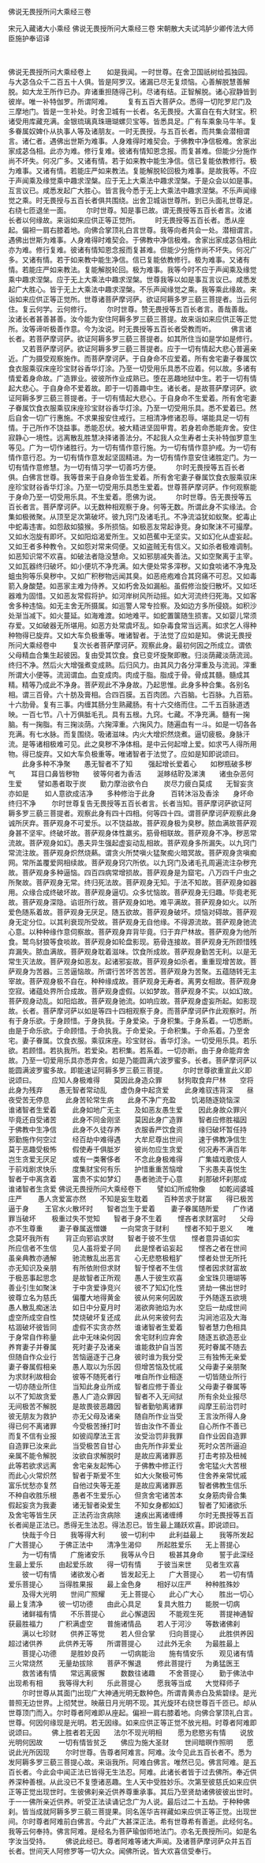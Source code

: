 佛说无畏授所问大乘经三卷


宋元入藏诸大小乘经
佛说无畏授所问大乘经三卷
宋朝散大夫试鸿胪少卿传法大师臣施护奉诏译


　　

佛说无畏授所问大乘经卷上
　　如是我闻。一时世尊。在舍卫国祇树给孤独园。与大苾刍众千二百五十人俱。皆是阿罗汉。诸漏已尽无复烦恼。心善解脱慧善解脱。如大龙王所作已办。弃诸重担随得己利。尽诸有结。正智解脱。诸心寂静皆到彼岸。唯一补特伽罗。所谓阿难。
　　复有五百大菩萨众。悉得一切陀罗尼门及三摩地门。皆是一生补处。时舍卫城有一长者。名无畏授。大富自在有大财宝。积诸受用库藏充满。金银琉璃真珠珊瑚螺贝宝等。皆悉具足。广有车乘象马牛羊。复多眷属奴婢仆从执事人等及诸朋友。一时无畏授。与五百长者。而共集会潜相谓言。诸仁者。遇佛出世斯为难事。人身难得时难契会。于佛教中净信极难。舍家出家成苾刍相。此亦为难。修行复难。彼诸有情知恩念报。而复甚难。但能少分施作尚不坏失。何况广多。又诸有情。若于如来教中能生净信。信已复能依教修行。极为难事。又诸有情。若能庄严如来教法。复能解脱轮回极为难事。是故我等。不应于声闻乘及缘觉乘中趣求涅槃。应于无上大乘法中趣求涅槃。于是众会以如是事。互言议已。咸悉发起广大胜心。皆言我今悉于无上大乘法中趣求涅槃。不乐声闻缘觉之乘。时无畏授与五百长者俱共围绕。出舍卫城诣世尊所。到已头面礼世尊足。右绕七匝退坐一面。
　　尔时世尊。知是事已故。谓无畏授等五百长者言。汝诸长者以何缘故。来诣如来应供正等正觉所。
　　时无畏授等五百长者。悉从座起。偏袒一肩右膝着地。向佛合掌顶礼白言世尊。我等向者共会一处。潜相谓言。遇佛出世斯为难事。人身难得时难契会。于佛教中净信极难。舍家出家成苾刍相此亦为难。修行复难。彼诸有情知恩念报而复甚难。但能少分施作尚不坏失。何况广多。又诸有情。若于如来教中能生净信。信已复能依教修行。极为难事。又诸有情。若能庄严如来教法。复能解脱轮回。极为难事。我等今时不应于声闻乘及缘觉乘中趣求涅槃。应于无上大乘法中趣求涅槃。世尊我等以如是事互言议已。咸悉发起广大胜心。皆于无上大乘法中趣求涅槃。不乐声闻缘觉之乘。我等乘此缘故。来诣如来应供正等正觉所。世尊诸菩萨摩诃萨。欲证阿耨多罗三藐三菩提者。当云何住。复云何学。云何修行。
　　尔时世尊。赞无畏授等五百长者言。善哉善哉。汝诸长者甚善甚善。汝今能为安住阿耨多罗三藐三菩提。故来诣如来应供正等正觉所。汝等谛听极善作意。今为汝说。时无畏授等五百长者受教而听。
　　佛言诸长者。若菩萨摩诃萨。欲证阿耨多罗三藐三菩提者。如其所住当如是学如是修行。
　　又若菩萨摩诃萨。欲证阿耨多罗三藐三菩提者。应于一切有情起大悲心普遍亲近。广为摄受观察施作。而菩萨摩诃萨。于自身命不应爱着。所有舍宅妻子眷属饮食衣服乘驭床座珍宝财谷香华灯涂。乃至一切受用乐具悉不应着。何以故。多诸有情爱着身命故。广造罪业。彼彼所作业成熟已。堕在恶趣地狱中生。若于一切有情起大悲心。于自身命不爱着故。即于一切善趣中生。诸长者。是故菩萨摩诃萨。欲证阿耨多罗三藐三菩提者。于一切有情起大悲心。于自身命不生爱着。所有舍宅妻子眷属饮食衣服乘驭床座珍宝财谷香华灯涂。乃至一切受用乐具。悉不爱着已。然后自舍一切广行惠施。不求果报安住戒行。三相清净修诸忍辱。堪能具足一切有情。于己所作不饶益事。悉能忍伏。被大精进坚固甲胄。若身若命悉能弃舍。安住寂静心一境性。远离散乱胜慧决择诸善法分。不起我人众生寿者士夫补特伽罗意生等见。广为一切作诸胜行。为一切有情作意行施。为一切有情作意护戒。为一切有情作意行忍。为一切有情作意发起坚固精进。为一切有情作意安住诸胜定门。为一切有情作意修慧。为一切有情习学一切善巧方便。
　　尔时无畏授等五百长者俱。白佛言世尊。我等昔来于自身命皆生爱着。所有舍宅妻子眷属饮食衣服乘驭床座珍宝财谷香华灯涂。乃至一切受用乐具悉生爱着。世尊菩萨摩诃萨。作何观察能于身命乃至一切受用乐具。不生爱着。愿佛为说。
　　尔时世尊。告无畏授等五百长者言。菩萨摩诃萨。以无数种相观察于身。何等无数。所谓此身不实缘法。合集如极微聚。从顶至足次第破坏。彼九窍门及诸毛孔。不净流溢犹如蚁聚。蛇毒止中蛇毒违害。如怨敌如猿猴。多所损恼。如极恶友常起诤竞。身如聚沫不可撮摩。又如水泡旋有即坏。又如阳焰渴爱所生。又如芭蕉中无坚实。又如幻化从虚妄起。又如王者多种教令。又如怨对常来伺便。又如盗贼无有信义。又如杀者极难调制。如恶知识常不欢喜。如破法者隐没慧命。又如邪朋减失善法。又如空聚离于主宰。又如瓦器终归破坏。如小便坑不净充满。如大便处常多滓秽。又如食啖诸不净鬼及蛆虫狗等乐臭秽中。又如广积秽物远闻其臭。如恶疮疱难合其窍痛不可忍。又如毒箭入身酸楚。如恶家主难为侍养。又如朽舍及如漏船。虽假修治旋归散坏。又如坯器难为固惜。又如恶友常假将护。如河岸树风所动摇。如大河流终归死海。又如客舍多种违恼。如无主舍无所摄属。如巡警人常专捡察。及如边方多所侵娆。如积沙处渐当减下。如火蔓延。如海难渡。如地难平。如蛇置箧随生损害。又如婴儿常须存爱。又如破器无所堪用。如恶方处常虞坏乱。如杂毒食常当远离。如求乞人得种种物得已旋弃。又如大车负极重等。唯诸智者。于法觉了应如是知。
佛说无畏授所问大乘经卷中
　　复次长者菩萨摩诃萨。观察此身。最初何因之所成立。谓依父母精血合集生起彼因。复由受其饮食。食已变坏旋聚即散。归淡荫藏淡荫流润。终归不净。然后火大增强煮变成熟。后归风力。由其风力各分滓重及与流润。滓重所谓大小便等。流润谓血。血变成肉。肉成于脂。脂成于骨。骨成其髓。髓成其精。精等乃成此不净身。菩萨观此不净身故。乃起思惟。此身多种合集。各别名相。谓三百骨。六十肪及膏相。合四百膜。五百肉团。六百脑。七百脉。九百筋。十六肋骨。复有三事。内缠其肠分生熟藏肠。有十六交络而住。二千五百脉道透映。一百七节。八十万俱胝毛孔。具有五根。九窍。七藏。不净充满。髓有一掬脑。有一掬脂。有三掬淡荫。六掬滓重。六掬风力。随遍血有一斗。如是一切各各充满。有七水脉。而复围绕。吸诸滋味。内火大增炽然烧煮。逼切疲极。身脉汗流。是等诸相极难可见。此之臭秽不净体相。是中云何起增上爱。如求丐人得所用物。得已旋弃。又如大车负极重等。唯诸智者于法觉了。应如是知即说颂曰。
　　此身多种不净聚　　愚无智者不了知
　　强起增长爱着心　　如秽瓶破多秽气
　　耳目口鼻皆秽物　　彼等何者为香洁
　　涎眵结聍及涕洟　　诸虫杂恶何生爱
　　譬如愚者取于炭　　勤力摩治欲令白
　　炭尽力疲白莫成　　无智妄贪亦如是
　　如人意欲成洁净　　多种修治于此身
　　百转沐浴及香涂　　身坏命终归不净
　　尔时世尊复告无畏授等五百长者言。长者当知。菩萨摩诃萨欲证阿耨多罗三藐三菩提者。观察此身有四十四相。何等四十四。谓菩萨摩诃萨观察此身诚所厌弃。菩萨观身不可爱乐。以不饶益故。菩萨观身极为臭秽。脓血满故菩萨观身甚不坚牢。终破坏故。菩萨观身体性羸劣。筋骨相联故。菩萨观身不净。秽恶常流故。菩萨观身如幻。愚夫异生强起虚妄动乱相故。菩萨观身多所漏失。以九窍门常流注故。菩萨观身炽然烧爇。谓贪火所焚嗔火猛聚痴火暗冥故。菩萨观身贪嗔痴网。常所盖覆爱网相续故。菩萨观身窍穴所依。以九窍门及诸毛孔周遍流注杂秽充故。菩萨观身多种逼恼。四百四病常增损故。菩萨观身是为窟宅。八万四千户虫之所聚故。菩萨观身无常。终归死法故。菩萨观身无知。于法不知故。菩萨观身如器用。众缘合成终破坏故。菩萨观身逼切。众多忧恼故。菩萨观身无归趣。毕竟老死故。菩萨观身深隐。谄诳所行故。菩萨观身如地。难平满故。菩萨观身如火。以所爱色随系着故。菩萨观身无厌足。随五欲故。菩萨观身破坏。烦恼对碍故。菩萨观身无定分位。以其利衰现所受故。菩萨观身无自他缘。不得源流故。菩萨观身驰流心意。以种种缘作意伺察故。菩萨观身弃背毕竟。归于弃尸林故。菩萨观身为他所食。鹫鸟豺狼等食啖故。菩萨观身如轮盘影现。筋骨连接故。菩萨观身无所顾惜残弃漏失。脓血满故。菩萨观身耽着滋味。饮食所成故。菩萨观身勤苦无利。以是无常生灭法故。菩萨观身如恶友。起诸邪妄故。菩萨观身如杀者。重重现增苦故。菩萨观身为苦器。三苦逼恼故。所谓行苦坏苦苦苦。菩萨观身为苦聚。五蕴随转无主宰故。菩萨观身极不自在。种种缘成故。菩萨观身无寿者。离男女相故。菩萨观身空寂。诸蕴处界所合成故。菩萨观身虚假。以如梦故。菩萨观身不实。以如幻故。菩萨观身动乱。如阳焰故。菩萨观身驰流。如响应故。菩萨观身虚妄所起。如影现故。长者。菩萨摩诃萨以如是等四十四相观察于身。而菩萨摩诃萨作此观察时。所有于身乐欲。于身顾惜。于身执我。于身爱染。于身积集。于身系着。一切悉断。由是于命乐欲。于命顾惜。于命执我。于命爱染。于命积集。于命系着。乃至舍宅。妻子眷属。饮食衣服。乘驭床座。珍宝财谷。香华灯涂。一切受用乐具。若乐欲。若顾惜。若执我所。若爱染。若积集。若系着。一切亦断。由于身命能弃舍故。乃至一切爱用乐具亦悉弃舍。如是乃能圆满六波罗蜜多。长者。菩萨摩诃萨以能圆满波罗蜜多故。即能速证阿耨多罗三藐三菩提。
　　尔时世尊欲重宣此义即说颂曰。
　　应知人身极难得　　莫因此身造众罪
　　豺狗取食弃尸林　　空将此身为残弃
　　愚无智者常动乱　　虚伪身中起贪爱
　　此身难驭违背深　　昼夜受苦无停息
　　此身苦轮常生病　　此身不净广充盈
　　饥渴随逐娆恼深　　谁诸智者生爱着
　　此身如地广无主　　及如恶友愚生爱
　　因此身故众罪兴　　毕竟还自受诸苦
　　此身不同金刚坚　　莫因此身广造罪
　　智者应修胜福因　　于佛教中生净信
　　此身不久徒存养　　衣服香严饮食资
　　缘归破坏暂任持　　邪勤施作何空过
　　经百劫中难得遇　　大牟尼尊出世间
　　速于佛教净信生　　莫于恶趣受极怖
　　假使寿千俱胝岁　　彼尚勿应生贪爱
　　何况寿不满百年　　岂生贪爱无厌足
　　或有一类奢侈者　　不念此身极难得
　　广集嬉戏歌伎人　　于前戏剧求快乐
　　度集财宝何有乐　　护惜重重苦恼增
　　下劣愚夫喜悦生　　智者于中离贪着
　　富贵不实如梦幻　　愚者驰流于心意
　　刹那破坏刹那成　　谁诸智者生贪爱
佛说无畏授所问大乘经卷下
　　譬如幻所成物像　　如乾闼婆城庄严
　　愚人贪爱富亦然　　不知是妄生耽着
　　百种苦求于财富　　得已极苦逼于身
　　王官水火散坏时　　智者岂生于爱着
　　妻子眷属随所爱　　广作诸罪当破坏
　　极重过失不觉知　　智者于身不生着
　　悭吝者求财富时　　父母亦不生尊重
　　妻子眷属返憎嫌　　一向常贪于财利
　　悭者不知于恩义　　唯念莫坏我所有
　　背正向邪谄求财　　智者于彼不生信
　　悭者意异语如实　　所应信者不生信
　　见人虽将爱子同　　此是悭者谄妄起
　　悭吝之者在世间　　虽亲典教亦通解
　　驰流散乱出恶言　　心无悲愍极粗犷
　　悭者处世无所托　　亦无知识及亲朋
　　有所依附但求财　　智于悭者不生信
　　悭者因求财富故　　于极恶事起思念
　　是故智者正所观　　愚人于彼生欢喜
　　金宝珠贝珊瑚等　　善业引生如聚沫
　　于中贪爱诤竞兴　　彼不了知幻化性
　　贤劫一佛出世时　　彼尊立名为慈氏
　　偏覆大地得黄金　　彼从何来何因故
　　于外随逐五欲境　　愚人散乱痴迷法
　　如日中分夏月时　　渴欲奔驰焰为水
　　空后一劫成世间　　虚空所成空自性
　　焚烧破坏复还成　　此从何来彼何去
　　沟涧池沼及大海　　枯涸破坏彼皆同
　　虚假不实贪亦然　　谁诸智者生爱着
　　智者慧力色相具　　于身常自作称量
　　此中无味染何因　　舍宅财利应弃舍
　　随逐五欲造恶业　　养育妻子并眷属
　　死时妻子及诸亲　　谁能救护自当苦
　　死时眷属不随去　　但随自作众业行
　　苦恼逼逐于己身　　彼时谁为我分受
　　三有独怖无亲爱　　妻子眷属假相亲
　　愚人取以为乐因　　但增苦恼及忧戚
　　父母妻子亲朋聚　　为求财利故相会
　　彼等不随死者行　　唯自所作业相逐
　　一切皆随业所行　　一切亦随业所住
　　当知此身业所成　　智者应修于善业
　　父母妻子眷属等　　以不了知故贪爱
　　愚人广造众罪因　　智者不入无间狱
　　所有余处业报尽　　无间极苦不解脱
　　是故畏彼恶趣因　　智者勤劬离诸罪
　　阎摩王前治罚时　　彼无朋友为救护
　　亦无父母及诸亲　　随自所作业当受
　　王言汝所得人身　　得已何不离诸罪
　　今受极苦捶打时　　皆由汝作不善业
　　自心所作不善已　　而复不信有业报
　　如彼阎摩法王言　　汝受治罚非我罪
　　自作业因自造罪　　自造罪已汝来此
　　当受极苦自甘心　　由先所作非爱业
　　死时众苦所逼迫　　亲属不能令解脱
　　汝欲自求解脱时　　是故应离诸罪恶
　　打击考掠及杻械　　此等若欲求远离
　　舍宅亲友起怖心　　于佛教中修正行
　　舍宅猛火大苦根　　而此心火常炽然
　　智者于斯爱不生　　如大火聚极可怖
　　住舍养亲常忧戚　　富乐忧愁亦复然
　　自他过失等无差　　是故应离诸罪恶
　　智者佛教生信乐　　不种自收胜乐根
　　愚者不生爱乐心　　但贪舍宅诸苦本
　　女身筋肉骨合集　　假起妄贪为我妻
　　诸无智者染爱生　　不知女身都如幻
　　智者了知诸欲乐　　及舍宅等皆生厌
　　正法药治贪病除　　速疾出离诸缠缚
　　尔时无畏授等五百长者闻是正法已。悉得无生法忍。得法忍已。皆生最上踊跃欢喜。即说颂曰。
　　快哉于今日　　我等得大利
　　彼一切利中　　此利益最上
　　我等所发起　　广大菩提心
　　于佛正法中　　清净生渴仰
　　所起胜爱乐　　无上菩提心
　　为一切有情　　广施诸安乐
　　我等从今日　　极甚其身命
　　誓于此深经　　生最上爱乐
　　由起爱乐故　　得一切有情
　　于彼当来世　　见者生欢喜
　　彼一切有情　　诸欲发心者
　　皆发起无上　　广大菩提心
　　若一切有情　　爱乐菩提心
　　当得胜果报　　最上金色身
　　相好以庄严　　种种胜殊妙
　　及得大光明　　世间广照耀
　　无上菩提心　　此心广大心
　　胜出一切心　　最上复清净
　　彼一切功德　　由此心具足
　　复具大胜力　　能脱一切病
　　诸鲜福有情　　不乐菩提心
　　此心懈退因　　不能观生死
　　菩提神通智　　获最胜福力
　　广积满虚空　　普施诸情品
　　若人于河沙　　等数诸佛刹
　　满以七珍财　　供养正等觉
　　若人但合掌　　归向菩提心
　　此胜供养因　　超过诸供养
　　此供养无等　　所谓菩提心
　　过此外无余　　为最胜最上
　　菩提心功德　　是胜妙良药
　　一切病能治　　施有情安乐
　　观见诸有情　　三火常烧然
　　无量劫拔除　　菩萨不懈退
　　修此菩提行　　为勇猛医王
　　救苦诸有情　　常远离疲懈
　　数数往诸趣　　不舍菩提心
　　勤于佛法中　　出现希有相
　　我等得大利　　乐此菩提心
　　愿我等当成　　大觉释师子
　　尔时世尊从其面门出现广大神通光明无数种色。所谓青黄赤白及紫碧绿。是光普照无边世界。上彻梵世。映蔽日月光明不现。其光旋环右绕世尊百千匝已。却从世尊顶门而入。尔时尊者阿难即从座起。偏袒一肩右膝着地。向佛合掌顶礼白言。世尊。何因何缘现是光明。若无因缘。如来应供正等正觉不放光相。时尊者阿难即说颂曰。
　　佛上胜者若无因　　法尔不现光明相
　　愿为悲愍劣有情　　说放光明何因故
　　一切有情皆贫乏　　佛应为施大圣财
　　世间暗暝作照明　　愿说此光所因现
　　尔时世尊。告尊者阿难言。阿难。汝今见此五百长者不。悉为发阿耨多罗三藐三菩提心故。来诣我所。阿难白佛言。唯然已见。佛言阿难。是五百长者。今此会中闻正法已皆得无生法忍。阿难。此诸长者皆于过去佛所。奉近供养深种善根。从此没已不复堕诸恶趣。生人天中受胜妙乐。次第至彼慈氏如来应供正等正觉出现世时。生彼佛刹亲近供养尊重承事。其后乃至贤劫诸佛彼彼出世时。于一一佛所亲近供养。听受正法读诵记念广为人说。最后过二十五劫。于种种佛刹。皆当成就阿耨多罗三藐三菩提果。同名莲华吉祥藏如来应供正等正觉。出现世间。尔时尊者阿难前白佛言。今此广大甚深正法。希有世尊希有善逝。此经何名。我等云何奉持。佛言阿难。是经名为菩萨瑜伽师地法门。亦名无畏授所问。如是名字汝当受持。
　　佛说此经已。尊者阿难等诸大声闻。及诸菩萨摩诃萨众并五百长者。世间天人阿修罗等一切大众。闻佛所说。皆大欢喜信受奉行。


